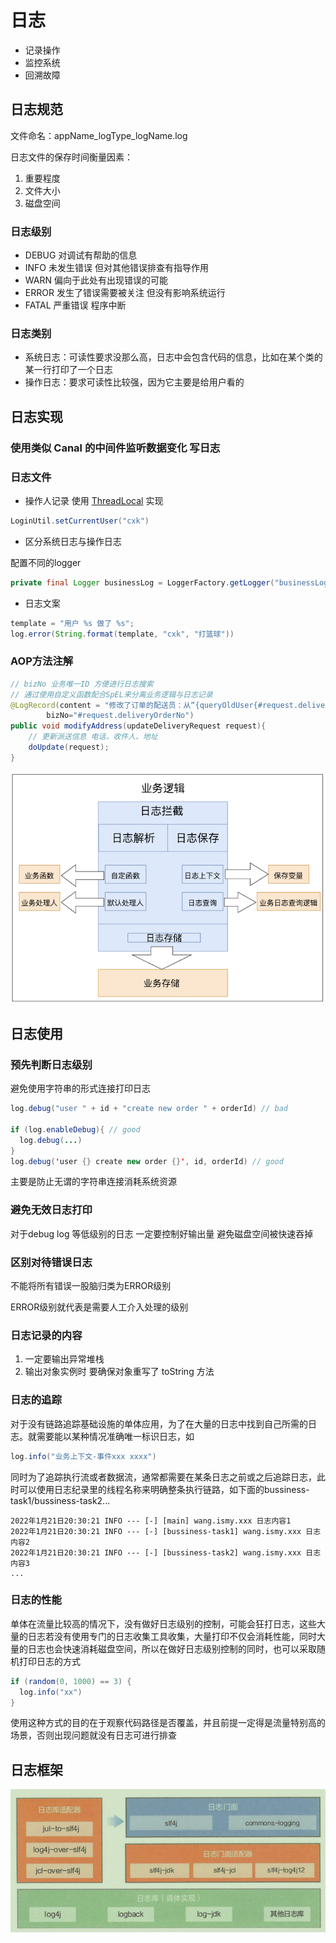 # 日志

- 记录操作
- 监控系统
- 回溯故障

## 日志规范

文件命名：appName_logType_logName.log

日志文件的保存时间衡量因素：

1. 重要程度
2. 文件大小
3. 磁盘空间

### 日志级别

- DEBUG 对调试有帮助的信息
- INFO 未发生错误 但对其他错误排查有指导作用
- WARN 偏向于此处有出现错误的可能
- ERROR 发生了错误需要被关注 但没有影响系统运行
- FATAL 严重错误 程序中断

### 日志类别

- 系统日志：可读性要求没那么高，日志中会包含代码的信息，比如在某个类的某一行打印了一个日志
- 操作日志：要求可读性比较强，因为它主要是给用户看的

## 日志实现

### 使用类似 Canal 的中间件监听数据变化 写日志

### 日志文件

- 操作人记录 使用 [ThreadLocal](/编程语言/JAVA/JAVA并发编程/并发工具类.md#ThreadLocal) 实现

```java
LoginUtil.setCurrentUser("cxk")
```

- 区分系统日志与操作日志

配置不同的logger

```java
private final Logger businessLog = LoggerFactory.getLogger("businessLog");
```

- 日志文案

```java
template = "用户 %s 做了 %s";
log.error(String.format(template, "cxk", "打篮球"))
```

### AOP方法注解

```java
// bizNo 业务唯一ID 方便进行日志搜索
// 通过使用自定义函数配合SpEL来分离业务逻辑与日志记录
@LogRecord(content = "修改了订单的配送员：从“{queryOldUser{#request.deliveryOrderNo()}}”, 修改到“{deveryUser{#request.userId}}”",
        bizNo="#request.deliveryOrderNo")
public void modifyAddress(updateDeliveryRequest request){
    // 更新派送信息 电话，收件人、地址
    doUpdate(request);
}
```

![AOP日志设计](/assets/20221711756.png)

## 日志使用

### 预先判断日志级别

避免使用字符串的形式连接打印日志

```java
log.debug("user " + id + "create new order " + orderId) // bad

if (log.enableDebug){ // good
  log.debug(...)
}
log.debug('user {} create new order {}', id, orderId) // good
```

主要是防止无谓的字符串连接消耗系统资源

### 避免无效日志打印

对于debug log 等低级别的日志 一定要控制好输出量 避免磁盘空间被快速吞掉

### 区别对待错误日志

不能将所有错误一股脑归类为ERROR级别

ERROR级别就代表是需要人工介入处理的级别

### 日志记录的内容

1. 一定要输出异常堆栈
2. 输出对象实例时 要确保对象重写了 toString 方法

### 日志的追踪

对于没有链路追踪基础设施的单体应用，为了在大量的日志中找到自己所需的日志。就需要能以某种情况准确唯一标识日志，如

```java
log.info("业务上下文-事件xxx xxxx")
```

同时为了追踪执行流或者数据流，通常都需要在某条日志之前或之后追踪日志，此时可以使用日志纪录里的线程名称来明确整条执行链路，如下面的bussiness-task1/bussiness-task2...

```log
2022年1月21日20:30:21 INFO --- [-] [main] wang.ismy.xxx 日志内容1
2022年1月21日20:30:21 INFO --- [-] [bussiness-task1] wang.ismy.xxx 日志内容2
2022年1月21日20:30:21 INFO --- [-] [bussiness-task2] wang.ismy.xxx 日志内容3
...
```

### 日志的性能

单体在流量比较高的情况下，没有做好日志级别的控制，可能会狂打日志，这些大量的日志若没有使用专门的日志收集工具收集，大量打印不仅会消耗性能，同时大量的日志也会快速消耗磁盘空间，所以在做好日志级别控制的同时，也可以采取随机打印日志的方式

```java
if (random(0, 1000) == 3) {
  log.info("xx")
}
```

使用这种方式的目的在于观察代码路径是否覆盖，并且前提一定得是流量特别高的场景，否则出现问题就没有日志可进行排查

## 日志框架

![日志框架](/assets/屏幕截图%202020-09-19%20114841.png)

